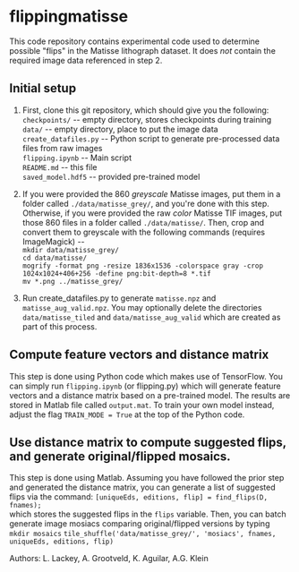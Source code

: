 # flippingmatisse

This code repository contains experimental code used to determine possible "flips" in the Matisse lithograph dataset.  It does *not* contain the required image data referenced in step 2.  

## Initial setup
1. First, clone this git repository, which should give you the following:<br>
    `checkpoints/`         -- empty directory, stores checkpoints during training<br>
    `data/`                -- empty directory, place to put the image data<br>
    `create_datafiles.py`  -- Python script to generate pre-processed data files from raw images<br>
    `flipping.ipynb`       -- Main script<br>
    `README.md`            -- this file<br>
    `saved_model.hdf5`     -- provided pre-trained model<br>

2. If you were provided the 860 *greyscale* Matisse images, put them in a folder called `./data/matisse_grey/`, and you're done with this step.  Otherwise, if you were provided the raw *color* Matisse TIF images, put those 860 files in a folder called `./data/matisse/`.  Then, crop and convert them to greyscale with the following commands (requires ImageMagick) --<br>
`mkdir data/matisse_grey/`<br>
`cd data/matisse/`<br>
`mogrify -format png -resize 1836x1536 -colorspace gray -crop 1024x1024+406+256 -define png:bit-depth=8 *.tif`<br>
`mv *.png ../matisse_grey/`

3. Run create_datafiles.py to generate `matisse.npz` and `matisse_aug_valid.npz`.  You may optionally delete the directories `data/matisse_tiled` and `data/matisse_aug_valid` which are created as part of this process.

## Compute feature vectors and distance matrix
This step is done using Python code which makes use of TensorFlow.  You can simply run `flipping.ipynb` (or flipping.py) which will generate feature vectors and a distance matrix based on a pre-trained model.  The results are stored in Matlab file called `output.mat`.  To train your own model instead, adjust the flag `TRAIN_MODE = True` at the top of the Python code. 

## Use distance matrix to compute suggested flips, and generate original/flipped mosaics.
This step is done using Matlab.  Assuming you have followed the prior step and generated the distance matrix, you can generate a list of suggested flips via the command:
`[uniqueEds, editions, flip] = find_flips(D, fnames);`<br>
which stores the suggested flips in the `flips` variable.  Then, you can batch generate image mosiacs comparing original/flipped versions by typing
`mkdir mosaics`
`tile_shuffle('data/matisse_grey/', 'mosiacs', fnames, uniqueEds, editions, flip)`



Authors: L. Lackey, A. Grootveld, K. Aguilar, A.G. Klein
